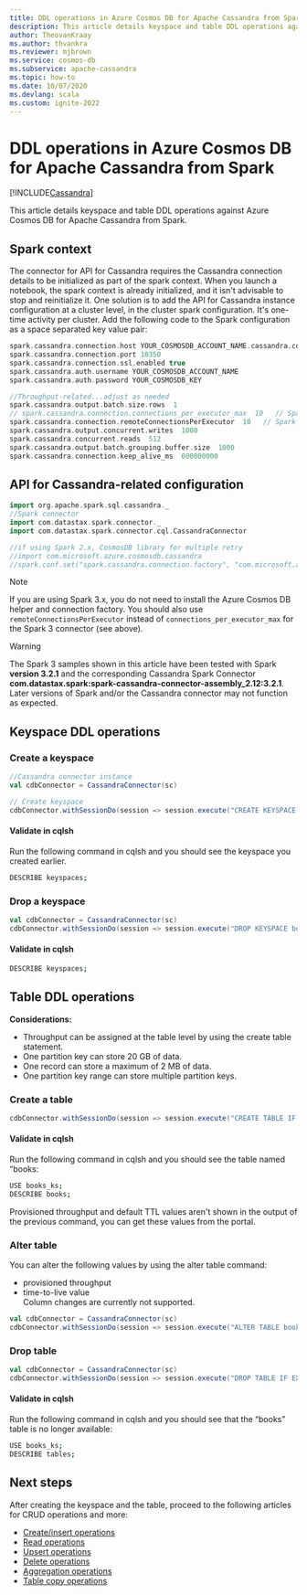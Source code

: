 ```yaml
---
title: DDL operations in Azure Cosmos DB for Apache Cassandra from Spark
description: This article details keyspace and table DDL operations against Azure Cosmos DB for Apache Cassandra from Spark.
author: TheovanKraay
ms.author: thvankra
ms.reviewer: mjbrown
ms.service: cosmos-db
ms.subservice: apache-cassandra
ms.topic: how-to
ms.date: 10/07/2020
ms.devlang: scala
ms.custom: ignite-2022
---
```


# DDL operations in Azure Cosmos DB for Apache Cassandra from Spark
[!INCLUDE[Cassandra](../includes/appliesto-cassandra.md)]

This article details keyspace and table DDL operations against Azure Cosmos DB for Apache Cassandra from Spark.

## Spark context

 The connector for API for Cassandra requires the Cassandra connection details to be initialized as part of the spark context. When you launch a notebook, the spark context is already initialized, and it isn't advisable to stop and reinitialize it. One solution is to add the API for Cassandra instance configuration at a cluster level, in the cluster spark configuration. It's one-time activity per cluster. Add the following code to the Spark configuration as a space separated key value pair:
 
  ```scala
  spark.cassandra.connection.host YOUR_COSMOSDB_ACCOUNT_NAME.cassandra.cosmosdb.azure.com
  spark.cassandra.connection.port 10350
  spark.cassandra.connection.ssl.enabled true
  spark.cassandra.auth.username YOUR_COSMOSDB_ACCOUNT_NAME
  spark.cassandra.auth.password YOUR_COSMOSDB_KEY

  //Throughput-related...adjust as needed
  spark.cassandra.output.batch.size.rows  1  
  // spark.cassandra.connection.connections_per_executor_max  10   // Spark 2.x
  spark.cassandra.connection.remoteConnectionsPerExecutor  10   // Spark 3.x
  spark.cassandra.output.concurrent.writes  1000  
  spark.cassandra.concurrent.reads  512  
  spark.cassandra.output.batch.grouping.buffer.size  1000  
  spark.cassandra.connection.keep_alive_ms  600000000  
  ```

## API for Cassandra-related configuration 

```scala
import org.apache.spark.sql.cassandra._
//Spark connector
import com.datastax.spark.connector._
import com.datastax.spark.connector.cql.CassandraConnector

//if using Spark 2.x, CosmosDB library for multiple retry
//import com.microsoft.azure.cosmosdb.cassandra
//spark.conf.set("spark.cassandra.connection.factory", "com.microsoft.azure.cosmosdb.cassandra.CosmosDbConnectionFactory")
```

> [!NOTE]
> If you are using Spark 3.x, you do not need to install the Azure Cosmos DB helper and connection factory. You should also use `remoteConnectionsPerExecutor` instead of `connections_per_executor_max` for the Spark 3 connector (see above).

> [!WARNING]
> The Spark 3 samples shown in this article have been tested with Spark **version 3.2.1** and the corresponding Cassandra Spark Connector **com.datastax.spark:spark-cassandra-connector-assembly_2.12:3.2.1**. Later versions of Spark and/or the Cassandra connector may not function as expected.

## Keyspace DDL operations

### Create a keyspace

```scala
//Cassandra connector instance
val cdbConnector = CassandraConnector(sc)

// Create keyspace
cdbConnector.withSessionDo(session => session.execute("CREATE KEYSPACE IF NOT EXISTS books_ks WITH REPLICATION = {'class': 'SimpleStrategy', 'replication_factor': 1 } "))
```

#### Validate in cqlsh

Run the following command in cqlsh and you should see the keyspace you created earlier.

```bash
DESCRIBE keyspaces;
```

### Drop a keyspace

```scala
val cdbConnector = CassandraConnector(sc)
cdbConnector.withSessionDo(session => session.execute("DROP KEYSPACE books_ks"))
```

#### Validate in cqlsh

```bash
DESCRIBE keyspaces;
```
## Table DDL operations

**Considerations:**  

- Throughput can be assigned at the table level by using the create table statement.  
- One partition key can store 20 GB of data.  
- One record can store a maximum of 2 MB of data.  
- One partition key range can store multiple partition keys.

### Create a table

```scala
cdbConnector.withSessionDo(session => session.execute("CREATE TABLE IF NOT EXISTS books_ks.books(book_id TEXT,book_author TEXT, book_name TEXT,book_pub_year INT,book_price FLOAT, PRIMARY KEY(book_id,book_pub_year)) WITH cosmosdb_provisioned_throughput=4000 , WITH default_time_to_live=630720000;"))
```

#### Validate in cqlsh

Run the following command in cqlsh and you should see the table named “books: 

```bash
USE books_ks;
DESCRIBE books;
```

Provisioned throughput and default TTL values aren't shown in the output of the previous command, you can get these values from the portal.

### Alter table

You can alter the following values by using the alter table command:

* provisioned throughput 
* time-to-live value
<br>Column changes are currently not supported.

```scala
val cdbConnector = CassandraConnector(sc)
cdbConnector.withSessionDo(session => session.execute("ALTER TABLE books_ks.books WITH cosmosdb_provisioned_throughput=8000, WITH default_time_to_live=0;"))
```

### Drop table

```scala
val cdbConnector = CassandraConnector(sc)
cdbConnector.withSessionDo(session => session.execute("DROP TABLE IF EXISTS books_ks.books;"))
```

#### Validate in cqlsh

Run the following command in cqlsh and you should see that the “books” table is no longer available:

```bash
USE books_ks;
DESCRIBE tables;
```

## Next steps

After creating the keyspace and the table, proceed to the following articles for CRUD operations and more:
 
* [Create/insert operations](spark-create-operations.md)  
* [Read operations](spark-read-operation.md)  
* [Upsert operations](spark-upsert-operations.md)  
* [Delete operations](spark-delete-operation.md)  
* [Aggregation operations](spark-aggregation-operations.md)  
* [Table copy operations](spark-table-copy-operations.md)  
